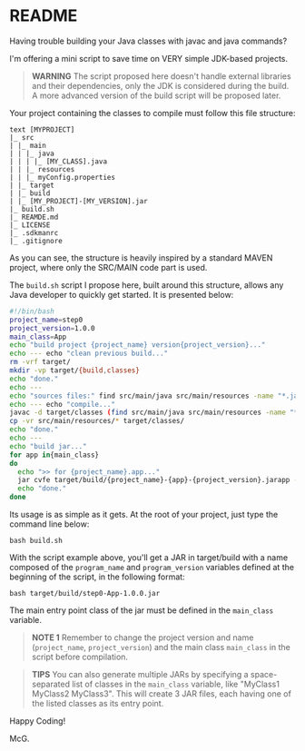 # README

Having trouble building your Java classes with javac and java commands?

I'm offering a mini script to save time on VERY simple JDK-based projects.

> **WARNING** The script proposed here doesn't handle external libraries and their dependencies, only the JDK is
> considered during the build. A more advanced version of the build script will be proposed later.

Your project containing the classes to compile must follow this file structure:

```
text [MYPROJECT]
|_ src
| |_ main
| | |_ java
| | | |_ [MY_CLASS].java
| | |_ resources
| | |_ myConfig.properties
| |_ target
| |_ build
| |_ [MY_PROJECT]-[MY_VERSION].jar
|_ build.sh
|_ REAMDE.md
|_ LICENSE
|_ .sdkmanrc
|_ .gitignore
``` 

As you can see, the structure is heavily inspired by a standard MAVEN project, where only the SRC/MAIN code part is
used.

The `build.sh` script I propose here, built around this structure, allows any Java developer to quickly get started. It
is presented below:

```bash 
#!/bin/bash 
project_name=step0 
project_version=1.0.0 
main_class=App 
echo "build project {project_name} version{project_version}..." 
echo --- echo "clean previous build..." 
rm -vrf target/ 
mkdir -vp target/{build,classes} 
echo "done." 
echo --- 
echo "sources files:" find src/main/java src/main/resources -name "*.java" 
echo --- echo "compile..." 
javac -d target/classes (find src/main/java src/main/resources -name "*.java") 
cp -vr src/main/resources/* target/classes/ 
echo "done." 
echo --- 
echo "build jar..." 
for app in{main_class} 
do 
  echo ">> for {project_name}.app..." 
  jar cvfe target/build/{project_name}-{app}-{project_version}.jarapp -C target/classes . 
  echo "done." 
done
``` 

Its usage is as simple as it gets. At the root of your project, just type the command line below:

```
bash build.sh
``` 

With the script example above, you'll get a JAR in target/build with a name composed of the `program_name` and
`program_version` variables defined at the beginning of the script, in the following format:

```
bash target/build/step0-App-1.0.0.jar
``` 

The main entry point class of the jar must be defined in the `main_class` variable.

> **NOTE 1** Remember to change the project version and name (`project_name`, `project_version`) and the main class
`main_class` in the script before compilation.

> **TIPS** You can also generate multiple JARs by specifying a space-separated list of classes in the `main_class`
> variable, like "MyClass1 MyClass2 MyClass3". This will create 3 JAR files, each having one of the listed classes as its
> entry point.

Happy Coding!

McG.

